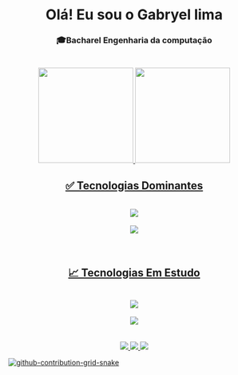 <div align="center">
 <h1>Olá! Eu sou o Gabryel lima</h1>
 <h3>🎓Bacharel Engenharia da computação</h3>
 
 #
 
</div>

 <div align="center">
  <a href="https://github.com/Gabryel-lima">
   <img height="190em" src="https://github-readme-stats.vercel.app/api/top-langs/?username=gabryel-lima&layout=compact&langs_count=7&theme=gotham&text_color=FDFDFD&title_color=00FFFF&hide_border=none&bg_color=0D1117&custom_title=Linguagens%20Ativas"/>
   <img height="190em" src="https://github-readme-stats.vercel.app/api?username=Gabryel-lima&theme=gotham&show_icons=true&icon_color=00FFFF&text_color=FDFDFD&title_color=00FFFF&hide_border=none&bg_color=0D1117&custom_title=Gabryel-%lima%20GitHub%20Estatísticas"/>
</div>
 
 <div align="center">
  <h2>✅ Tecnologias Dominantes</h2>
 
 </div>
 
<div align="center"><br>
 <img src="https://skillicons.dev/icons?i=python,c" /><br><br>
 <img src="https://skillicons.dev/icons?i=vscode,discord,git,github" /><br><br>
</div><br>

 </div>
 
 <div align="center">
  <h2>📈 Tecnologias Em Estudo</h2>
 
 </div>

 <div align="center"><br>
 <img src="https://skillicons.dev/icons?i=html,css,js,java,cs,cpp" /><br><br>
 <img src="https://skillicons.dev/icons?i=mysql,react,bootstrap,django" /><br><br>
</div><br>

 
 <div align="center">
  <a href = "mailto:contatogabbryellimasi@gmail.com" target="_blank"><img src="https://img.shields.io/badge/Gmail-008000?style=for-the-badge&logo=gmail&logoColor=black"</a>
  <a href="https://www.linkedin.com/in/gabryel-lima-9076541b2/" target="_blank"><img src="https://img.shields.io/badge/LinkedIn-1e90ff?style=for-the-badge&logo=linkedin&logoColor=white"</a> 
  <a href="https://www.instagram.com/gabryel27/" target="_blank"><img src="https://img.shields.io/badge/instagram-dc146c?style=for-the-badge&logo=instagram&logoColor=white"</a>
</div>

![github-contribution-grid-snake](https://github.com/Gabryel-lima/Gabryel-lima/assets/125817153/e59e509a-abd6-4942-a325-9d63840b0ba2)
